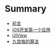 # Summary

* [前言](README.md)
* [iOS开发第一个应用](ios开发第一个应用.md)
* [UIView](uiview.md)
* [九宫格的算法](九宫格的算法.md)

